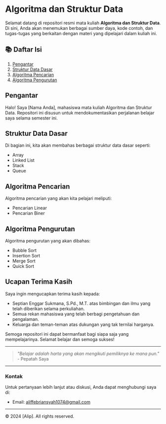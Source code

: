 # Algoritma dan Struktur Data

Selamat datang di repositori resmi mata kuliah **Algoritma dan Struktur Data**. Di sini, Anda akan menemukan berbagai sumber daya, kode contoh, dan tugas-tugas yang berkaitan dengan materi yang dipelajari dalam kuliah ini.

## 📚 Daftar Isi

1. [Pengantar](#pengantar)
2. [Struktur Data Dasar](#struktur-data-dasar)
3. [Algoritma Pencarian](#algoritma-pencarian)
4. [Algoritma Pengurutan](#algoritma-pengurutan)

## Pengantar

Halo! Saya [Nama Anda], mahasiswa mata kuliah Algoritma dan Struktur Data. Repositori ini disusun untuk mendokumentasikan perjalanan belajar saya selama semester ini.

## Struktur Data Dasar

Di bagian ini, kita akan membahas berbagai struktur data dasar seperti:
- Array
- Linked List
- Stack
- Queue

## Algoritma Pencarian

Algoritma pencarian yang akan kita pelajari meliputi:
- Pencarian Linear
- Pencarian Biner

## Algoritma Pengurutan

Algoritma pengurutan yang akan dibahas:
- Bubble Sort
- Insertion Sort
- Merge Sort
- Quick Sort

## Ucapan Terima Kasih

Saya ingin mengucapkan terima kasih kepada:
- Septian Enggar Sukmana, S.Pd., M.T. atas bimbingan dan ilmu yang telah diberikan selama perkuliahan.
- Semua rekan mahasiswa yang telah berbagi pengetahuan dan pengalaman.
- Keluarga dan teman-teman atas dukungan yang tak ternilai harganya.

Semoga repositori ini dapat bermanfaat bagi siapa saja yang mempelajarinya. Selamat belajar dan semoga sukses!

---

> *"Belajar adalah harta yang akan mengikuti pemiliknya ke mana pun."* - Pepatah Saya

---

### Kontak

Untuk pertanyaan lebih lanjut atau diskusi, Anda dapat menghubungi saya di:
- Email: [aliffebriansyah1074@gmail.com](aliffebriansyah1074@gmail.com.com)

---

&copy; 2024 [Alip]. All rights reserved.

